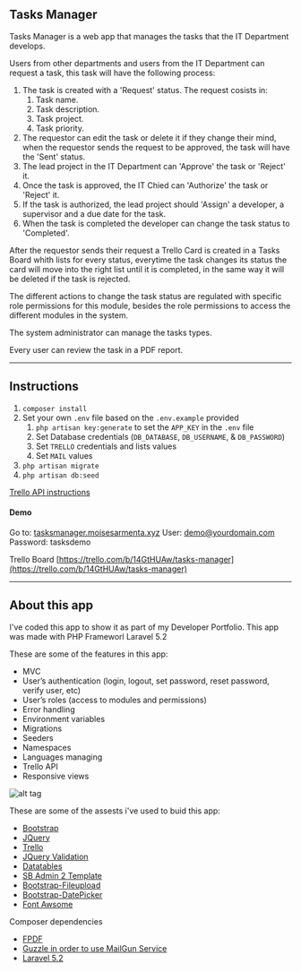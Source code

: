 ## Tasks Manager


Tasks Manager is a web app that manages the tasks that the IT Department develops.

Users from other departments and users from the IT Department can request a task, this task will have the following process:

1. The task is created with a 'Request' status. The request cosists in:
	1. Task name.
	2. Task description.
	3. Task project.
	4. Task priority.
2. The requestor can edit the task or delete it if they change their mind, when the requestor sends the request to be approved, the task will have the 'Sent' status.
3. The lead project in the IT Department can 'Approve' the task or 'Reject' it.
4. Once the task is approved, the IT Chied can 'Authorize' the task or 'Reject' it.
5. If the task is authorized, the lead project should 'Assign' a developer, a supervisor  and a due date for the task.
6. When the task is completed the developer can change the task status to 'Completed'.

After the requestor sends their request a Trello Card is created in a Tasks Board whith lists for every status, everytime the task changes its status the card will move into the right list until it is completed, in the same way it will be deleted if the task is rejected.

The different actions to change the task status are regulated with specific role permissions for this module, besides the role permissions to access the different modules in the system. 

The system administrator can manage the tasks types.

Every user can review the task in a PDF report.

-----------------------------------------------

## Instructions

1. `composer install`
2. Set your own `.env` file based on the `.env.example` provided
	1. `php artisan key:generate` to set the `APP_KEY` in the `.env` file
	2. Set Database credentials (`DB_DATABASE`, `DB_USERNAME`, & `DB_PASSWORD`)
	3. Set  `TRELLO` credentials and lists values
	4. Set  `MAIL` values
3. `php artisan migrate`
4. `php artisan db:seed`


[Trello API instructions](https://github.com/armentamoises/TasksManager/wiki)

#### Demo

Go to: 		[tasksmanager.moisesarmenta.xyz](http://tasksmanager.moisesarmenta.xyz)
User:		demo@yourdomain.com
Password:	tasksdemo


Trello Board
[https://trello.com/b/14GtHUAw/tasks-manager](https://trello.com/b/14GtHUAw/tasks-manager)



-----------------------------------------------



## About this app

I've coded this app to show it as part of my Developer Portfolio.
This app was made with PHP Frameworl Laravel 5.2

These are some of the features in this app:

* MVC
* User’s authentication (login, logout, set password, reset password, verify user, etc)
* User’s roles (access to modules and permissions)
* Error handling 
* Environment variables
* Migrations
* Seeders
* Namespaces
* Languages managing
* Trello API
* Responsive views



![alt tag](https://dl.dropboxusercontent.com/u/32348300/ScreenShots/tasksmanaager.png)

These are some of the assests i've used to buid this app:

* [Bootstrap](http://getbootstrap.com/)
* [JQuery](https://jquery.com/)
* [Trello](https://trello.com/)
* [JQuery Validation](https://jqueryvalidation.org/)
* [Datatables](https://www.datatables.net/)
* [SB Admin 2 Template](https://startbootstrap.com/template-overviews/sb-admin-2/)
* [Bootstrap-Fileupload](https://github.com/jasny/bootstrap-fileinput-exif/blob/master/bootstrap-fileupload.js)
* [Bootstrap-DatePicker](http://www.eyecon.ro/bootstrap-datepicker/)
* [Font Awsome](http://fontawesome.io/)

Composer dependencies

* [FPDF](http://www.fpdf.org/)
* [Guzzle in order to use MailGun Service](https://www.mailgun.com/)
* [Laravel 5.2](https://laravel.com/)
